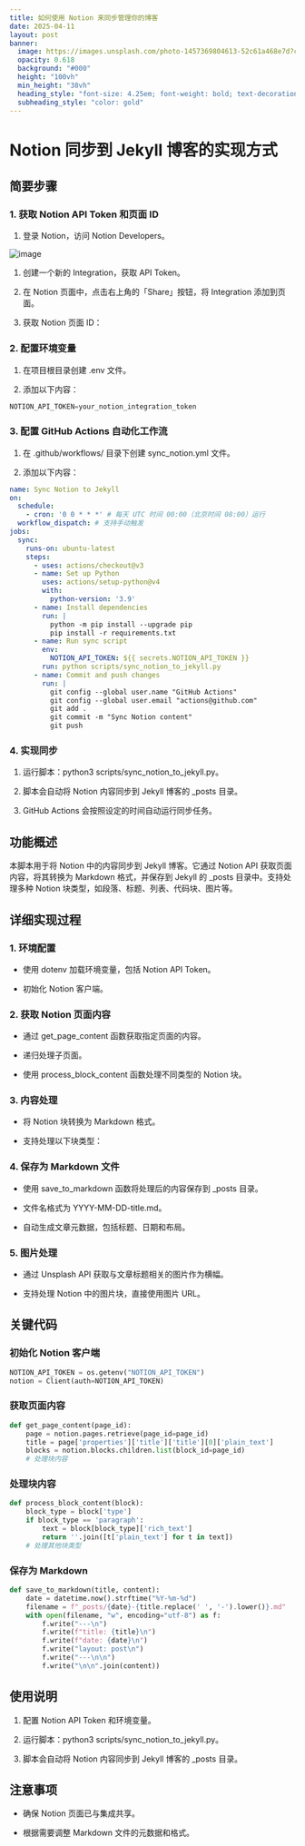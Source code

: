 ```yaml
---
title: 如何使用 Notion 来同步管理你的博客
date: 2025-04-11
layout: post
banner:
  image: https://images.unsplash.com/photo-1457369804613-52c61a468e7d?crop=entropy&cs=tinysrgb&fit=max&fm=jpg&ixid=M3w2OTIwMzJ8MHwxfHJhbmRvbXx8fHx8fHx8fDE3NDQzNTI5NTZ8&ixlib=rb-4.0.3&q=80&w=1080
  opacity: 0.618
  background: "#000"
  height: "100vh"
  min_height: "38vh"
  heading_style: "font-size: 4.25em; font-weight: bold; text-decoration: underline"
  subheading_style: "color: gold"
---
```


# Notion 同步到 Jekyll 博客的实现方式

## 简要步骤

### 1. 获取 Notion API Token 和页面 ID

1. 登录 Notion，访问 Notion Developers。

![image](https://prod-files-secure.s3.us-west-2.amazonaws.com/a7a0cc5a-89b9-4cda-8686-1fba0ca52f40/d19c1afe-dea5-4312-9333-786b0ba83054/image.png?X-Amz-Algorithm=AWS4-HMAC-SHA256&X-Amz-Content-Sha256=UNSIGNED-PAYLOAD&X-Amz-Credential=ASIAZI2LB46635QG5POP%2F20250411%2Fus-west-2%2Fs3%2Faws4_request&X-Amz-Date=20250411T062916Z&X-Amz-Expires=3600&X-Amz-Security-Token=IQoJb3JpZ2luX2VjED4aCXVzLXdlc3QtMiJIMEYCIQCxNHy40bStn7ZjRJ3YeEDa1Ko7GbziuXwOZS62DTZ09wIhAP%2FesJsC5Rpk1mX6hoPJC8UofmhF9nTCBQT2iyTehUf4KogECLf%2F%2F%2F%2F%2F%2F%2F%2F%2F%2FwEQABoMNjM3NDIzMTgzODA1Igy6ifM3%2Fac%2FSBkYFycq3AN%2BbNY6jl%2F2hLDWTDvrOcm1QORSf1T5LhCFTZG9nkY0LhvVT4R%2F9L4iwTs7euvfl9QiFg7O54Hgfi6uChMwDSxX4WBNvdCfDyjxLDSuLgMeM0T7LvVk7jhX9Y%2FJFH8sCJC52Kkja1BWy7EWdgja3CWLDwGB967IOz0MzHqlWqXOon%2F2sMdb0lHgRSIM6no05P63ggwobISAjtJgbQeWsQ7agMlyGfJg%2FVy3Diaa0UDgojlsaMFakM0zqlycEkkAXiSJMziJlmcmBpVGxOCDk%2FAzCQMHvMuzdEfLtSyXXY96y0Jyft4P3aCvx640ojEiphVhXOrTA%2FLNpgbNAtrxeSjAWIUWXmOvPnPEbISzxgjSzRJ59jY4yzVu%2Bp1rDpVjvok8mgUICoDhgRbj3Z77ZTOMXHcdGv88NNnu5UISfMVWQDR%2FgXJAsOcQ15vjM1gIzSLJEhvnPP3qMBkNi6VKsH63V%2BI4IcMPMT30LAjAYLoRB1F2Mk6YeT1lg%2BxfPyNLs1AdVEM1r30O9OCJ8CDKHykWkvrwIwdaM0rtq7qV6fXWcYKvo1z3Ciqo2uBGK8Rfu3ahxIYtdO%2FI18lpJL8y9ZjAgnbB8hE1xgEzUoZ%2BKgZKXCInMBIYKw2kVC%2BjwzDv3eK%2FBjqkAbLz4BGcemwpMT23D8l5MRfWss2gjcQPumxuyiRUmwNRFoUCwZUNQbKi%2BbD2gkEkOzto7loIdpAruwf%2F9RgGF1Xu82elAtE6U4TBCsJRE2hJh0ZQE2lfcg2we2xm6TMM7zgJMdX0Qb7yBSl1ksWIp8my0hFWwX3%2B8nonTtvk25R4CRfQnPyQuyQl7WBdnALfz12gg1szjHZs7aXcDC0%2BMndQ%2B3hB&X-Amz-Signature=09d534d7f1259b17868702c6354406a480e1e9a515cb44f047ca9e2687ae16c3&X-Amz-SignedHeaders=host&x-id=GetObject)

1. 创建一个新的 Integration，获取 API Token。

1. 在 Notion 页面中，点击右上角的「Share」按钮，将 Integration 添加到页面。

1. 获取 Notion 页面 ID：


### 2. 配置环境变量

1. 在项目根目录创建 .env 文件。

1. 添加以下内容：

```javascript
NOTION_API_TOKEN=your_notion_integration_token
```

### 3. 配置 GitHub Actions 自动化工作流

1. 在 .github/workflows/ 目录下创建 sync_notion.yml 文件。

1. 添加以下内容：

```yaml
name: Sync Notion to Jekyll
on:
  schedule:
    - cron: '0 0 * * *' # 每天 UTC 时间 00:00（北京时间 08:00）运行
  workflow_dispatch: # 支持手动触发
jobs:
  sync:
    runs-on: ubuntu-latest
    steps:
      - uses: actions/checkout@v3
      - name: Set up Python
        uses: actions/setup-python@v4
        with:
          python-version: '3.9'
      - name: Install dependencies
        run: |
          python -m pip install --upgrade pip
          pip install -r requirements.txt
      - name: Run sync script
        env:
          NOTION_API_TOKEN: ${{ secrets.NOTION_API_TOKEN }}
        run: python scripts/sync_notion_to_jekyll.py
      - name: Commit and push changes
        run: |
          git config --global user.name "GitHub Actions"
          git config --global user.email "actions@github.com"
          git add .
          git commit -m "Sync Notion content"
          git push
```

### 4. 实现同步

1. 运行脚本：python3 scripts/sync_notion_to_jekyll.py。

1. 脚本会自动将 Notion 内容同步到 Jekyll 博客的 _posts 目录。

1. GitHub Actions 会按照设定的时间自动运行同步任务。

## 功能概述

本脚本用于将 Notion 中的内容同步到 Jekyll 博客。它通过 Notion API 获取页面内容，将其转换为 Markdown 格式，并保存到 Jekyll 的 _posts 目录中。支持处理多种 Notion 块类型，如段落、标题、列表、代码块、图片等。

## 详细实现过程

### 1. 环境配置

- 使用 dotenv 加载环境变量，包括 Notion API Token。

- 初始化 Notion 客户端。

### 2. 获取 Notion 页面内容

- 通过 get_page_content 函数获取指定页面的内容。

- 递归处理子页面。

- 使用 process_block_content 函数处理不同类型的 Notion 块。

### 3. 内容处理

- 将 Notion 块转换为 Markdown 格式。

- 支持处理以下块类型：


### 4. 保存为 Markdown 文件

- 使用 save_to_markdown 函数将处理后的内容保存到 _posts 目录。

- 文件名格式为 YYYY-MM-DD-title.md。

- 自动生成文章元数据，包括标题、日期和布局。

### 5. 图片处理

- 通过 Unsplash API 获取与文章标题相关的图片作为横幅。

- 支持处理 Notion 中的图片块，直接使用图片 URL。

## 关键代码

### 初始化 Notion 客户端

```python
NOTION_API_TOKEN = os.getenv("NOTION_API_TOKEN")
notion = Client(auth=NOTION_API_TOKEN)
```

### 获取页面内容

```python
def get_page_content(page_id):
    page = notion.pages.retrieve(page_id=page_id)
    title = page['properties']['title']['title'][0]['plain_text']
    blocks = notion.blocks.children.list(block_id=page_id)
    # 处理块内容
```

### 处理块内容

```python
def process_block_content(block):
    block_type = block['type']
    if block_type == 'paragraph':
        text = block[block_type]['rich_text']
        return ''.join([t['plain_text'] for t in text])
    # 处理其他块类型
```

### 保存为 Markdown

```python
def save_to_markdown(title, content):
    date = datetime.now().strftime("%Y-%m-%d")
    filename = f"_posts/{date}-{title.replace(' ', '-').lower()}.md"
    with open(filename, "w", encoding="utf-8") as f:
        f.write("---\n")
        f.write(f"title: {title}\n")
        f.write(f"date: {date}\n")
        f.write("layout: post\n")
        f.write("---\n\n")
        f.write("\n\n".join(content))
```

## 使用说明

1. 配置 Notion API Token 和环境变量。

1. 运行脚本：python3 scripts/sync_notion_to_jekyll.py。

1. 脚本会自动将 Notion 内容同步到 Jekyll 博客的 _posts 目录。

## 注意事项

- 确保 Notion 页面已与集成共享。

- 根据需要调整 Markdown 文件的元数据和格式。